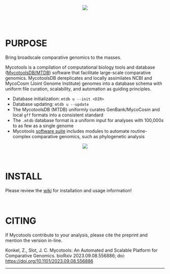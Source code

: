 <p align="center">
    <img
        src="https://github.com/xonq/mycotools/blob/master/misc/pictogo.white.png"
    >
</p>
<br /><br />

# PURPOSE
Bring broadscale comparative genomics to the masses. 

Mycotools is a compilation of computational biology tools and database
([MycotoolsDB/MTDB](https://github.com/xonq/mycotools/wiki/MycotoolsDB)) software
that facilitate large-scale comparative genomics. MycotoolsDB dereplicates and locally
assimilates NCBI and MycoCosm (Joint Genome Institute) genomes into a database schema with uniform file curation, scalability, and automation as guiding principles. 

- Database initialization: `mtdb u --init <DIR>`
- Database updating: `mtdb u --update`
- The MycotoolsDB (MTDB) uniformly curates GenBank/MycoCosm and local `gff` formats into a consistent standard
- The `.mtdb` database format is a uniform input for analyses with 100,000s to as few as a single genome
- Mycotools [software suite](https://github.com/xonq/mycotools/wiki/Usage) includes modules to automate routine-complex
  comparative genomics, such as phylogenetic analysis

<p align="center">
    <img
        src="https://github.com/xonq/mycotools/blob/master/misc/mtdb.png"
    >
</p>

<br />

# INSTALL

Please review the [wiki](https://github.com/xonq/mycotools/wiki/Install) for installation and usage information!

<br />

# CITING

If Mycotools contribute to your analysis, please cite the preprint and mention
the version in-line. 

Konkel, Z., Slot, J. C. Mycotools: An Automated and Scalable Platform for
Comparative Genomics. bioRxiv 2023.09.08.556886; doi: https://doi.org/10.1101/2023.09.08.556886

---


